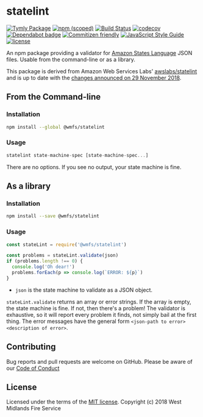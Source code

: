 # statelint
[![Tymly Package](https://img.shields.io/badge/tymly-package-blue.svg)](https://tymly.io/) [![npm (scoped)](https://img.shields.io/npm/v/@wmfs/statelint.svg)](https://www.npmjs.com/package/@wmfs/statelint) [![Build Status](https://travis-ci.com/wmfs/statelint.svg?branch=master)](https://travis-ci.com/wmfs/statelint) [![codecov](https://codecov.io/gh/wmfs/statelint/branch/master/graph/badge.svg)](https://codecov.io/gh/wmfs/statelint) [![Dependabot badge](https://img.shields.io/badge/Dependabot-active-brightgreen.svg)](https://dependabot.com/) [![Commitizen friendly](https://img.shields.io/badge/commitizen-friendly-brightgreen.svg)](http://commitizen.github.io/cz-cli/)
[![JavaScript Style Guide](https://img.shields.io/badge/code_style-standard-brightgreen.svg)](https://standardjs.com) [![license](https://img.shields.io/github/license/mashape/apistatus.svg)](https://github.com/wmfs/tymly/blob/master/packages/statelint/LICENSE)

An npm package providing a validator for [Amazon States Language](https://states-language.net/spec.html) JSON files. Usable from the command-line or as a library.

This package is derived from Amazon Web Services Labs' [awslabs/statelint](https://github.com/awslabs/statelint) and is up to date with the [changes announced on 29 November 2018](https://aws.amazon.com/blogs/aws/new-compute-database-messaging-analytics-and-machine-learning-integration-for-aws-step-functions/).

## From the Command-line 

### Installation
```sh
npm install --global @wmfs/statelint
```

### Usage
```javascript
statelint state-machine-spec [state-machine-spec...]
```

There are no options. If you see no output, your state machine is fine.

## As a library 

### Installation
```sh
npm install --save @wmfs/statelint
```

### Usage
```javascript
const stateLint = require('@wmfs/statelint')

const problems = stateLint.validate(json)
if (problems.length !== 0) {
  console.log('Oh dear!')
  problems.forEach(p => console.log(`ERROR: ${p}`)
}
```

* `json` is the state machine to validate as a JSON object.

`stateLint.validate` returns an array or error strings. If the array is empty, the state machine is fine. If not, then there's a problem! The validator is exhaustive, so it will report every problem it finds, not simply bail at the first thing. The error messages have the general form `<json-path to error> <description of error>`.

## Contributing

Bug reports and pull requests are welcome on GitHub. Please be aware of our [Code of Conduct](https://github.com/wmfs/statelint/blob/master/CODE_OF_CONDUCT.md)

## <a name="license"></a>License
Licensed under the terms of the [MIT license](https://github.com/wmfs/statelint/blob/master/LICENSE). Copyright (c) 2018 West Midlands Fire Service

